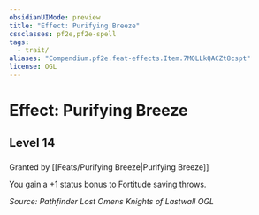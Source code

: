 ```yaml
---
obsidianUIMode: preview
title: "Effect: Purifying Breeze"
cssclasses: pf2e,pf2e-spell
tags:
  - trait/
aliases: "Compendium.pf2e.feat-effects.Item.7MQLLkQACZt8cspt"
license: OGL
---
```

# Effect: Purifying Breeze
## Level 14
### 






Granted by [[Feats/Purifying Breeze|Purifying Breeze]]

You gain a +1 status bonus to Fortitude saving throws.

*Source: Pathfinder Lost Omens Knights of Lastwall*
*OGL*